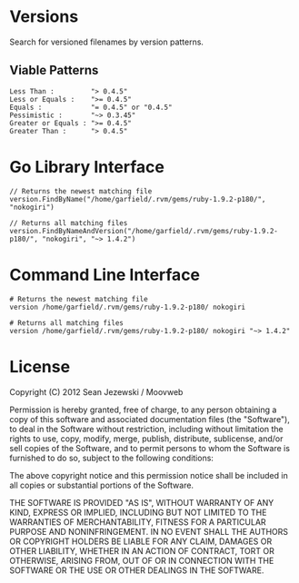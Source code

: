 # Versions #

Search for versioned filenames by version patterns.

## Viable Patterns ##

    Less Than :         "> 0.4.5"
    Less or Equals :    ">= 0.4.5"
    Equals :            "= 0.4.5" or "0.4.5"
    Pessimistic :       "~> 0.3.45"
    Greater or Equals : ">= 0.4.5"
    Greater Than :      "> 0.4.5"


# Go Library Interface #

    // Returns the newest matching file
    version.FindByName("/home/garfield/.rvm/gems/ruby-1.9.2-p180/", "nokogiri")

    // Returns all matching files
    version.FindByNameAndVersion("/home/garfield/.rvm/gems/ruby-1.9.2-p180/", "nokogiri", "~> 1.4.2")


# Command Line Interface #

    # Returns the newest matching file
    version /home/garfield/.rvm/gems/ruby-1.9.2-p180/ nokogiri

    # Returns all matching files
    version /home/garfield/.rvm/gems/ruby-1.9.2-p180/ nokogiri "~> 1.4.2"


# License #

Copyright (C) 2012 Sean Jezewski / Moovweb

Permission is hereby granted, free of charge, to any person obtaining a copy of this software and associated documentation files (the "Software"), to deal in the Software without restriction, including without limitation the rights to use, copy, modify, merge, publish, distribute, sublicense, and/or sell copies of the Software, and to permit persons to whom the Software is furnished to do so, subject to the following conditions:

The above copyright notice and this permission notice shall be included in all copies or substantial portions of the Software.

THE SOFTWARE IS PROVIDED "AS IS", WITHOUT WARRANTY OF ANY KIND, EXPRESS OR IMPLIED, INCLUDING BUT NOT LIMITED TO THE WARRANTIES OF MERCHANTABILITY, FITNESS FOR A PARTICULAR PURPOSE AND NONINFRINGEMENT. IN NO EVENT SHALL THE AUTHORS OR COPYRIGHT HOLDERS BE LIABLE FOR ANY CLAIM, DAMAGES OR OTHER LIABILITY, WHETHER IN AN ACTION OF CONTRACT, TORT OR OTHERWISE, ARISING FROM, OUT OF OR IN CONNECTION WITH THE SOFTWARE OR THE USE OR OTHER DEALINGS IN THE SOFTWARE.